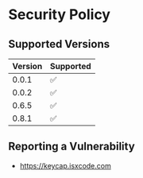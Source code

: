 # Security Policy

## Supported Versions

| Version | Supported          |
| ------- | ------------------ |
| 0.0.1   | :white_check_mark: |
| 0.0.2   | :white_check_mark: |
| 0.6.5   | :white_check_mark: |
| 0.8.1   | :white_check_mark: |

## Reporting a Vulnerability

- https://keycap.isxcode.com